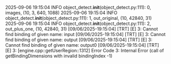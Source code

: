 2025-09-06 19:15:04 INFO object_detect.__init__(object_detect.py:111): 0, images, (10, 3, 640, 1088)
2025-09-06 19:15:04 INFO object_detect.__init__(object_detect.py:111): 1, out_original, (10, 42840, 31)
2025-09-06 19:15:04 INFO object_detect.__init__(object_detect.py:111): 2, out_plus_one, (10, 42840, 31)
[09/06/2025-19:15:04] [TRT] [E] 3: Cannot find binding of given name: input
[09/06/2025-19:15:04] [TRT] [E] 3: Cannot find binding of given name: output
[09/06/2025-19:15:04] [TRT] [E] 3: Cannot find binding of given name: output0
[09/06/2025-19:15:04] [TRT] [E] 3: [engine.cpp::getUserRegion::1312] Error Code 3: Internal Error (call of getBindingDimensions with invalid bindingIndex -1)
